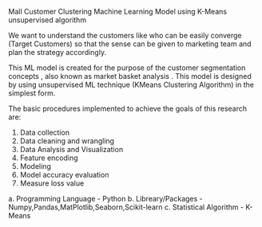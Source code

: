 Mall Customer Clustering Machine Learning Model using K-Means unsupervised algorithm

We want to understand the customers like who can be easily converge (Target Customers) so that the sense can be given to marketing team and plan the strategy accordingly.

This ML model is created for the purpose of the customer segmentation concepts , also known as market basket analysis . This model is designed by using unsupervised ML technique (KMeans Clustering Algorithm) in the simplest form.

The basic procedures implemented to achieve the goals of this research are:

1. Data collection
2. Data cleaning and wrangling
3. Data Analysis and Visualization
4. Feature encoding
5. Modeling
6. Model accuracy evaluation
7. Measure loss value

a. Programming Language - Python
b. Libreary/Packages - Numpy,Pandas,MatPlotlib,Seaborn,Scikit-learn
c. Statistical Algorithm - K-Means 
